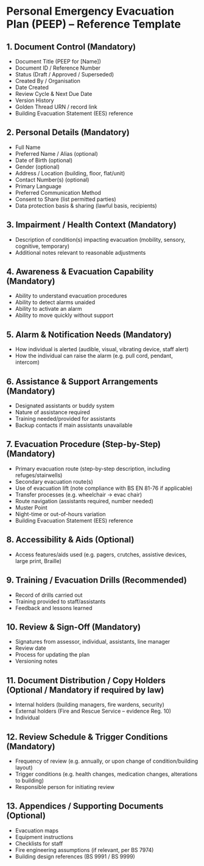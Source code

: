 # Personal Emergency Evacuation Plan (PEEP) – Reference Template

## 1. Document Control (Mandatory)
- Document Title (PEEP for [Name])  
- Document ID / Reference Number  
- Status (Draft / Approved / Superseded)  
- Created By / Organisation  
- Date Created  
- Review Cycle & Next Due Date  
- Version History  
- Golden Thread URN / record link  
- Building Evacuation Statement (EES) reference  

## 2. Personal Details (Mandatory)
- Full Name  
- Preferred Name / Alias (optional)  
- Date of Birth (optional)  
- Gender (optional)  
- Address / Location (building, floor, flat/unit)  
- Contact Number(s) (optional)  
- Primary Language  
- Preferred Communication Method  
- Consent to Share (list permitted parties)  
- Data protection basis & sharing (lawful basis, recipients)  

## 3. Impairment / Health Context (Mandatory)
- Description of condition(s) impacting evacuation (mobility, sensory, cognitive, temporary)  
- Additional notes relevant to reasonable adjustments  

## 4. Awareness & Evacuation Capability (Mandatory)
- Ability to understand evacuation procedures  
- Ability to detect alarms unaided  
- Ability to activate an alarm  
- Ability to move quickly without support  

## 5. Alarm & Notification Needs (Mandatory)
- How individual is alerted (audible, visual, vibrating device, staff alert)  
- How the individual can raise the alarm (e.g. pull cord, pendant, intercom)  

## 6. Assistance & Support Arrangements (Mandatory)
- Designated assistants or buddy system  
- Nature of assistance required  
- Training needed/provided for assistants  
- Backup contacts if main assistants unavailable  

## 7. Evacuation Procedure (Step-by-Step) (Mandatory)
- Primary evacuation route (step-by-step description, including refuges/stairwells)  
- Secondary evacuation route(s)  
- Use of evacuation lift (note compliance with BS EN 81-76 if applicable)  
- Transfer processes (e.g. wheelchair → evac chair)  
- Route navigation (assistants required, number needed)  
- Muster Point  
- Night-time or out-of-hours variation  
- Building Evacuation Statement (EES) reference  

## 8. Accessibility & Aids (Optional)
- Access features/aids used (e.g. pagers, crutches, assistive devices, large print, Braille)  

## 9. Training / Evacuation Drills (Recommended)
- Record of drills carried out  
- Training provided to staff/assistants  
- Feedback and lessons learned  

## 10. Review & Sign-Off (Mandatory)
- Signatures from assessor, individual, assistants, line manager  
- Review date  
- Process for updating the plan  
- Versioning notes  

## 11. Document Distribution / Copy Holders (Optional / Mandatory if required by law)
- Internal holders (building managers, fire wardens, security)  
- External holders (Fire and Rescue Service – evidence Reg. 10)  
- Individual  

## 12. Review Schedule & Trigger Conditions (Mandatory)
- Frequency of review (e.g. annually, or upon change of condition/building layout)  
- Trigger conditions (e.g. health changes, medication changes, alterations to building)  
- Responsible person for initiating review  

## 13. Appendices / Supporting Documents (Optional)
- Evacuation maps  
- Equipment instructions  
- Checklists for staff  
- Fire engineering assumptions (if relevant, per BS 7974)  
- Building design references (BS 9991 / BS 9999)  
